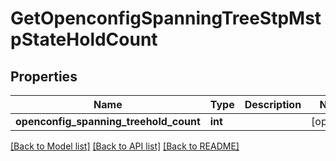 # GetOpenconfigSpanningTreeStpMstpStateHoldCount

## Properties
Name | Type | Description | Notes
------------ | ------------- | ------------- | -------------
**openconfig_spanning_treehold_count** | **int** |  | [optional] 

[[Back to Model list]](../README.md#documentation-for-models) [[Back to API list]](../README.md#documentation-for-api-endpoints) [[Back to README]](../README.md)


